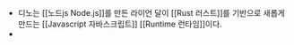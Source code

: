 - 디노는 [[노드js Node.js]]를 만든 라이언 달이 [[Rust 러스트]]를 기반으로 새롭게 만드는 [[Javascript 자바스크립트]] [[Runtime 런타임]]이다.
-